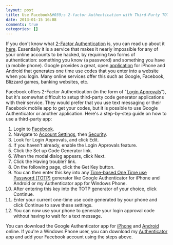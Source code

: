 ```yaml
---
layout: post
title: Use Facebook&#039;s 2-factor Authentication with Third-Party TOTP Generators
date: 2013-01-15 16:08
comments: true
categories: []
---
```

If you don't know what <a href="http://en.wikipedia.org/wiki/Two-factor_authentication" target="_blank">2-Factor Authentication</a> is, you can read up about it <a href="http://support.google.com/accounts/bin/answer.py?hl=en&answer=180744" target="_blank">here</a>. Essentially it is a service that makes it nearly impossible for any of your online accounts to be hacked, by requiring two forms of authentication: something you know (a password) and something you have (a mobile phone). Google provides a great, open <a href="https://play.google.com/store/apps/details?id=com.google.android.apps.authenticator2&hl=en" target="_blank">application</a> for iPhone and Android that generates one time use codes that you enter into a website when you login. Many online services offer this such as Google, Facebook, Blizzard games, banking websites, etc.

Facebook offers 2-Factor Authentication (in the form of "<a href="https://www.facebook.com/note.php?note_id=10150172618258920" target="_blank">Login Approvals</a>"), but it's somewhat difficult to setup third-party code generator applications with their service. They would prefer that you use text messaging or their Facebook mobile app to get your codes, but it is possible to use Google Authenticator or another application. Here's a step-by-step guide on how to use a third-party app:
<ol>
	<li>Login to <a href="https://www.facebook.com/" target="_blank">Facebook</a>.</li>
	<li>Navigate to <a href="https://www.facebook.com/settings?ref=mb" target="_blank">Account Settings</a>, then <a href="https://www.facebook.com/settings?tab=security" target="_blank">Security</a>.</li>
	<li>Look for Login Approvals, and click Edit.</li>
	<li>If you haven't already, enable the Login Approvals feature.</li>
	<li>Click the Set up Code Generator link.</li>
	<li>When the modal dialog appears, click Next.</li>
	<li>Click the Having trouble? link.</li>
	<li>On the following page, click the Get Key button.</li>
	<li>You can then enter this key into any <a href="http://en.wikipedia.org/wiki/Time-based_One-time_Password_Algorithm" target="_blank">Time-based One Time use Password (TOTP)</a> generator like Google Authenticator for iPhone and Android or my Authenticator app for Windows Phone.</li>
	<li>After entering this key into the TOTP generator of your choice, click Continue.</li>
	<li>Enter your current one-time use code generated by your phone and click Continue to save these settings.</li>
	<li>You can now use your phone to generate your login approval code without having to wait for a text message.</li>
</ol>
You can download the Google Authenticator app for <a href="https://itunes.apple.com/us/app/google-authenticator/id388497605?mt=8" target="_blank">iPhone</a> and <a href="https://play.google.com/store/apps/details?id=com.google.android.apps.authenticator2&hl=en" target="_blank">Android</a> online. If you're a Windows Phone user, you can download my <a href="http://www.windowsphone.com/en-us/store/app/authenticator/82c12390-0176-43de-916e-5613d17f61a0" target="_blank">Authenticator</a> app and add your Facebook account using the steps above.
